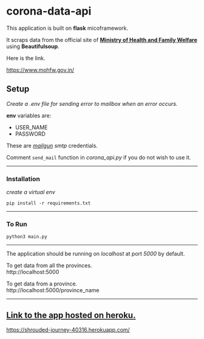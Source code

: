 # corona-data-api

This application is built on **flask** micoframework. 

It scraps data from the official site of **[Ministry of Health and Family Welfare]("https://www.mohfw.gov.in/")** using **Beautifulsoup**.

Here is the link.

https://www.mohfw.gov.in/

## Setup
*Create a .env file for sending error to mailbox when an error occurs.*

**env** variables are:
* USER_NAME
* PASSWORD

These are *[mailgun]('https://www.mailgun.com/') smtp* credentials.

Comment ```send_mail``` function in *corona_api.py* if you do not wish to use it.

---

### Installation
*create a virtual env*

```pip install -r requirements.txt```

---

### To Run

```python3 main.py ```

---

The application should be running on *localhost* at port *5000* by default.

To get data from all the provinces. <br> http://localhost:5000  

To get data from a province. <br> http://localhost:5000/province_name

---

## [Link to the app hosted on heroku.]("https://shrouded-journey-40316.herokuapp.com/")

https://shrouded-journey-40316.herokuapp.com/

